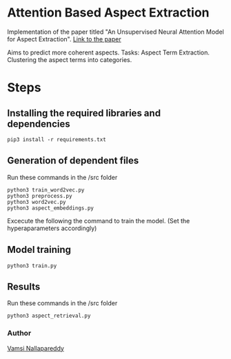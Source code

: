 # Attention Based Aspect Extraction

Implementation of the paper titled "An Unsupervised Neural Attention Model for Aspect Extraction".
[Link to the paper](https://www.aclweb.org/anthology/P17-1036/)

Aims to predict more coherent aspects. 
Tasks:
Aspect Term Extraction.
Clustering the aspect terms into categories.

# Steps

## Installing the required libraries and dependencies

```python3
pip3 install -r requirements.txt
```
## Generation of dependent files
Run these commands in the /src folder
```python3
python3 train_word2vec.py
python3 preprocess.py
python3 word2vec.py
python3 aspect_embeddings.py
```
Excecute the following the command to train the model. (Set the hyperaparameters accordingly)

## Model training

```python3
python3 train.py
```

## Results
Run these commands in the /src folder
```python3
python3 aspect_retrieval.py
```


### Author

[Vamsi Nallapareddy](https://github.com/vam-sin)
